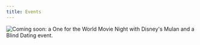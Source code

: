 ```yaml
---
title: Events
---
```


![Coming soon: a One for the World Movie Night with Disney's Mulan and a Blind Dating event.](/images/events-soon.svg)